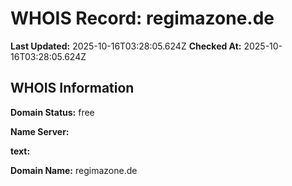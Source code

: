 # WHOIS Record: regimazone.de

**Last Updated:** 2025-10-16T03:28:05.624Z
**Checked At:** 2025-10-16T03:28:05.624Z

## WHOIS Information

**Domain Status:** free

**Name Server:** 

**text:** 

**Domain Name:** regimazone.de

